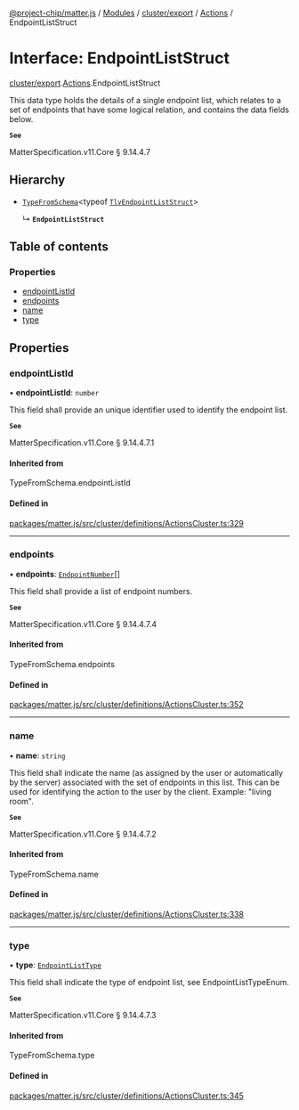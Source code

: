 [@project-chip/matter.js](../README.md) / [Modules](../modules.md) / [cluster/export](../modules/cluster_export.md) / [Actions](../modules/cluster_export.Actions.md) / EndpointListStruct

# Interface: EndpointListStruct

[cluster/export](../modules/cluster_export.md).[Actions](../modules/cluster_export.Actions.md).EndpointListStruct

This data type holds the details of a single endpoint list, which relates to a set of endpoints that have some
logical relation, and contains the data fields below.

**`See`**

MatterSpecification.v11.Core § 9.14.4.7

## Hierarchy

- [`TypeFromSchema`](../modules/tlv_export.md#typefromschema)\<typeof [`TlvEndpointListStruct`](../modules/cluster_export.Actions.md#tlvendpointliststruct)\>

  ↳ **`EndpointListStruct`**

## Table of contents

### Properties

- [endpointListId](cluster_export.Actions.EndpointListStruct.md#endpointlistid)
- [endpoints](cluster_export.Actions.EndpointListStruct.md#endpoints)
- [name](cluster_export.Actions.EndpointListStruct.md#name)
- [type](cluster_export.Actions.EndpointListStruct.md#type)

## Properties

### endpointListId

• **endpointListId**: `number`

This field shall provide an unique identifier used to identify the endpoint list.

**`See`**

MatterSpecification.v11.Core § 9.14.4.7.1

#### Inherited from

TypeFromSchema.endpointListId

#### Defined in

[packages/matter.js/src/cluster/definitions/ActionsCluster.ts:329](https://github.com/project-chip/matter.js/blob/6d3b6a5d957d88a9231d6ecab4bb41f8133112be/packages/matter.js/src/cluster/definitions/ActionsCluster.ts#L329)

___

### endpoints

• **endpoints**: [`EndpointNumber`](../modules/datatype_export.md#endpointnumber)[]

This field shall provide a list of endpoint numbers.

**`See`**

MatterSpecification.v11.Core § 9.14.4.7.4

#### Inherited from

TypeFromSchema.endpoints

#### Defined in

[packages/matter.js/src/cluster/definitions/ActionsCluster.ts:352](https://github.com/project-chip/matter.js/blob/6d3b6a5d957d88a9231d6ecab4bb41f8133112be/packages/matter.js/src/cluster/definitions/ActionsCluster.ts#L352)

___

### name

• **name**: `string`

This field shall indicate the name (as assigned by the user or automatically by the server) associated with
the set of endpoints in this list. This can be used for identifying the action to the user by the client.
Example: "living room".

**`See`**

MatterSpecification.v11.Core § 9.14.4.7.2

#### Inherited from

TypeFromSchema.name

#### Defined in

[packages/matter.js/src/cluster/definitions/ActionsCluster.ts:338](https://github.com/project-chip/matter.js/blob/6d3b6a5d957d88a9231d6ecab4bb41f8133112be/packages/matter.js/src/cluster/definitions/ActionsCluster.ts#L338)

___

### type

• **type**: [`EndpointListType`](../enums/cluster_export.Actions.EndpointListType.md)

This field shall indicate the type of endpoint list, see EndpointListTypeEnum.

**`See`**

MatterSpecification.v11.Core § 9.14.4.7.3

#### Inherited from

TypeFromSchema.type

#### Defined in

[packages/matter.js/src/cluster/definitions/ActionsCluster.ts:345](https://github.com/project-chip/matter.js/blob/6d3b6a5d957d88a9231d6ecab4bb41f8133112be/packages/matter.js/src/cluster/definitions/ActionsCluster.ts#L345)
